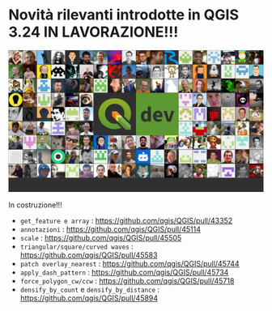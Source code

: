 # Novità rilevanti introdotte in QGIS 3.24 IN LAVORAZIONE!!!

![](../img/splashscreen/splashDEV.png)


In costruzione!!!


- `get_feature e array` : <https://github.com/qgis/QGIS/pull/43352>
- `annotazioni` : <https://github.com/qgis/QGIS/pull/45114>
- `scale` : <https://github.com/qgis/QGIS/pull/45505>
- `triangular/square/curved waves` : <https://github.com/qgis/QGIS/pull/45583>
- `patch overlay_nearest` : https://github.com/qgis/QGIS/pull/45744
- `apply_dash_pattern` : https://github.com/qgis/QGIS/pull/45734
- `force_polygon_cw/ccw` : https://github.com/qgis/QGIS/pull/45718
- `densify_by_count` e `densify_by_distance` : https://github.com/qgis/QGIS/pull/45894
